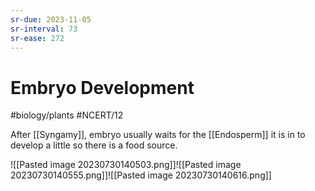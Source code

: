 ```yaml
---
sr-due: 2023-11-05
sr-interval: 73
sr-ease: 272
---
```

# Embryo Development
#biology/plants #NCERT/12 

After [[Syngamy]], embryo usually waits for the [[Endosperm]] it is in to develop a little so there is a food source.

![[Pasted image 20230730140503.png]]![[Pasted image 20230730140555.png]]![[Pasted image 20230730140616.png]]